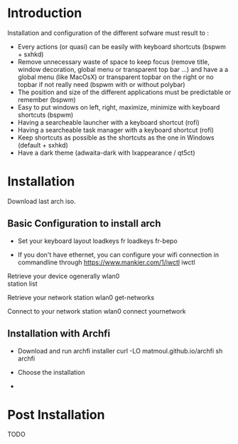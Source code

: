 # Introduction

Installation and configuration of the different sofware must result to :

* Every actions (or quasi) can be easily with keyboard shortcuts (bspwm + sxhkd)
* Remove unnecessary waste of space to keep focus (remove title, window decoration, global menu or transparent top bar ...) and have a a global menu (like MacOsX) or transparent topbar on the right or no topbar if not really need (bspwm with or without polybar)
* The position and size of the different applications must be predictable or remember (bspwm)
* Easy to put windows on left, right, maximize, minimize with keyboard shortcuts (bspwm)
* Having a searcheable launcher with a keyboard shortcut (rofi)
* Having a searcheable task manager with a keyboard shortcut (rofi)
* Keep shortcuts as possible as the shortcuts as the one in Windows (default + sxhkd)
* Have a dark theme (adwaita-dark with lxappearance / qt5ct)


# Installation
Download last arch iso.

## Basic Configuration to install arch
* Set your keyboard layout
    loadkeys fr
    loadkeys fr-bepo
    
* If you don't have ethernet, you can configure your wifi connection in commandline through https://www.mankier.com/1/iwctl
    iwctl
    
Retrieve your device ogenerally wlan0    
    station list

Retrieve your network
    station wlan0 get-networks

Connect to your network
    station wlan0 connect yournetwork
    
    
## Installation with Archfi

* Download and run archfi installer
    curl -LO matmoul.github.io/archfi
    sh archfi
    
* Choose the installation
* 

# Post Installation
TODO
